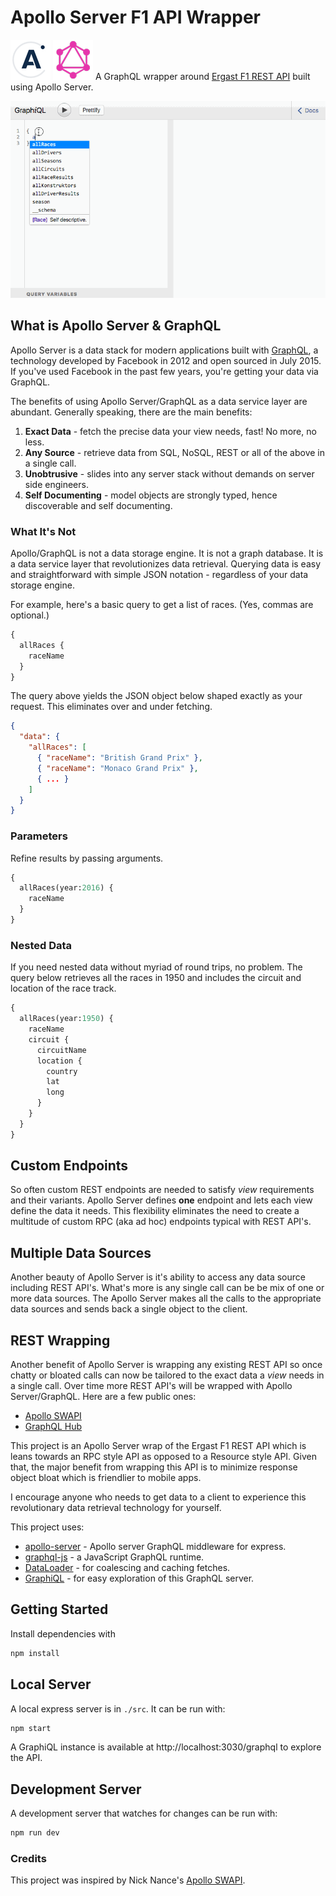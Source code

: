 # Apollo Server F1 API Wrapper 

![Apollo Logo](./doc/images/apollo-64-opq.gif) ![GraphQL Logo](./doc/images/GraphQL_logo_64.png) A GraphQL wrapper around [Ergast F1 REST API](http://ergast.com/mrd/) built using Apollo Server.

![GitHub Logo](./doc/images/Apollo-F1.gif) 


## What is Apollo Server & GraphQL

Apollo Server is a data stack for modern applications built with [GraphQL](https://medium.com/apollo-stack/the-basics-of-graphql-in-5-links-9e1dc4cac055#.yr1awqpig), a 
technology developed by Facebook in 2012 and open sourced in July 2015. If you've used Facebook in the past few years, 
you're getting your data via GraphQL. 

The benefits of using Apollo Server/GraphQL as a data service layer are abundant. Generally speaking, there are the main benefits:

1. **Exact Data** - fetch the precise data your view needs, fast! No more, no less.
2. **Any Source** - retrieve data from SQL, NoSQL, REST or all of the above in a single call.
3. **Unobtrusive** - slides into any server stack without demands on server side engineers.
4. **Self Documenting** - model objects are strongly typed, hence discoverable and self documenting.


### What It's Not

Apollo/GraphQL is not a data storage engine. It is not a graph database. It is a data service layer that revolutionizes
data retrieval. Querying data is easy and straightforward with simple JSON notation - regardless of your data storage engine.

For example, here's a basic query to get a list of races. (Yes, commas are optional.)   

```GraphQL
{
  allRaces {
    raceName
  }
}
```

The query above yields the JSON object below shaped exactly as your request. This eliminates over and under fetching.

```JSON
{
  "data": {
    "allRaces": [
      { "raceName": "British Grand Prix" },
      { "raceName": "Monaco Grand Prix" },
      { ... }
    ]
  }
}
```

### Parameters

Refine results by passing arguments.

```GraphQL
{
  allRaces(year:2016) {
    raceName
  }
}
```

### Nested Data

If you need nested data without myriad of round trips, no problem. The query below retrieves all the races 
in 1950 and includes the circuit and location of the race track. 

```GraphQL
{
  allRaces(year:1950) {
    raceName
    circuit {
      circuitName
      location {
        country
        lat
        long
      }
    }
  }
}
```

## Custom Endpoints

So often custom REST endpoints are needed to satisfy _view_ requirements and their variants. 
Apollo Server defines **one** endpoint and lets each view define the data it needs. This flexibility
eliminates the need to create a multitude of custom RPC (aka ad hoc) endpoints typical with REST API's.  


## Multiple Data Sources

Another beauty of Apollo Server is it's ability to access any data source including REST API's. 
What's more is any single call can be be mix of one or more data sources. The Apollo Server makes
all the calls to the appropriate data sources and sends back a single object to the client. 

## REST Wrapping

Another benefit of Apollo Server is wrapping any existing REST API so once chatty or 
bloated calls can now be tailored to the exact data a _view_ needs in a single call. 
Over time more REST API's will be wrapped with Apollo Server/GraphQL. Here are a few public ones:

* [Apollo SWAPI](https://github.com/nnance/swapi-apollo)
* [GraphQL Hub](https://www.graphqlhub.com/)


This project is an Apollo Server wrap of the Ergast F1 REST API which is leans towards an RPC style API
as opposed to a Resource style API. Given that, the major benefit from wrapping this API is to minimize 
response object bloat which is friendlier to mobile apps. 

I encourage anyone who needs to get data to a client to experience this revolutionary data retrieval 
technology for yourself.

This project uses:

* [apollo-server](https://github.com/apollostack/apollo-server) - Apollo server GraphQL middleware for express.
* [graphql-js](https://github.com/graphql/graphql-js) - a JavaScript GraphQL runtime.
* [DataLoader](https://github.com/facebook/dataloader) - for coalescing and caching fetches.
* [GraphiQL](https://github.com/graphql/graphiql) - for easy exploration of this GraphQL server.

## Getting Started

Install dependencies with

```sh
npm install
```

## Local Server

A local express server is in `./src`. It can be run with:

```sh
npm start
```

A GraphiQL instance is available at http://localhost:3030/graphql to
explore the API.

## Development Server

A development server that watches for changes can be run with:

```sh
npm run dev
```

### Credits
This project was inspired by Nick Nance's [Apollo SWAPI](https://github.com/nnance/swapi-apollo).

